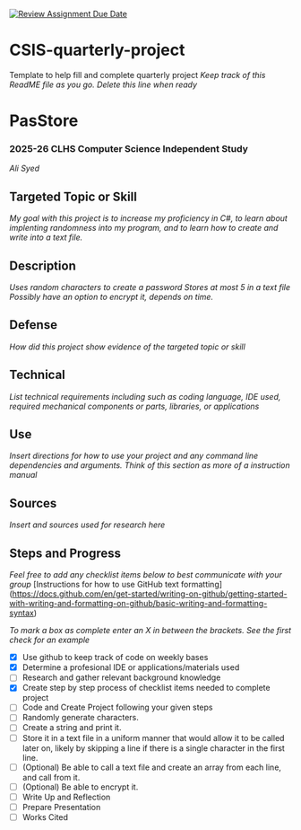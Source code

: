 [![Review Assignment Due Date](https://classroom.github.com/assets/deadline-readme-button-22041afd0340ce965d47ae6ef1cefeee28c7c493a6346c4f15d667ab976d596c.svg)](https://classroom.github.com/a/dkSCo0R2)
# CSIS-quarterly-project
Template to help fill and complete quarterly project
_Keep track of this ReadME file as you go. Delete this line when ready_ 

# PasStore
### 2025-26 CLHS Computer Science Independent Study
_Ali Syed_

## Targeted Topic or Skill
_My goal with this project is to increase my proficiency in C#, to learn about implenting randomness into my program, and to learn how to create and write into a text file._

## Description
  _Uses random characters to create a password_
  _Stores at most 5 in a text file_
  _Possibly have an option to encrypt it, depends on time._

## Defense
_How did this project show evidence of the targeted topic or skill_

## Technical
_List technical requirements including such as coding language, IDE used, required mechanical components or parts, libraries, or applications_

## Use
_Insert directions for how to use your project and any command line dependencies and arguments. Think of this section as more of a instruction manual_


## Sources
_Insert and sources used for research here_

## Steps and Progress 
_Feel free to add any checklist items below to best communicate with your group_
[Instructions for how to use GitHub text formatting] (https://docs.github.com/en/get-started/writing-on-github/getting-started-with-writing-and-formatting-on-github/basic-writing-and-formatting-syntax) 

_To mark a box as complete enter an X in between the brackets. See the first check for an example_
- [X] Use github to keep track of code on weekly bases
- [x] Determine a profesional IDE or applications/materials used
- [ ] Research and gather relevant background knowledge 
- [X] Create step by step process of checklist items needed to complete project
- [ ] Code and Create Project following your given steps
- [ ] Randomly generate characters.
- [ ] Create a string and print it.
- [ ] Store it in a text file in a uniform manner that would allow it to be called later on, likely by skipping a line if there is a single character in the first line.
- [ ] (Optional) Be able to call a text file and create an array from each line, and call from it.
- [ ] (Optional) Be able to encrypt it.
- [ ] Write Up and Reflection 
- [ ] Prepare Presentation
- [ ] Works Cited
